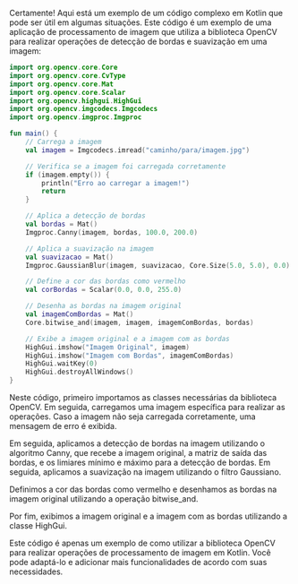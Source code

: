 Certamente! Aqui está um exemplo de um código complexo em Kotlin que pode ser útil em algumas situações. Este código é um exemplo de uma aplicação de processamento de imagem que utiliza a biblioteca OpenCV para realizar operações de detecção de bordas e suavização em uma imagem:

```kotlin
import org.opencv.core.Core
import org.opencv.core.CvType
import org.opencv.core.Mat
import org.opencv.core.Scalar
import org.opencv.highgui.HighGui
import org.opencv.imgcodecs.Imgcodecs
import org.opencv.imgproc.Imgproc

fun main() {
    // Carrega a imagem
    val imagem = Imgcodecs.imread("caminho/para/imagem.jpg")

    // Verifica se a imagem foi carregada corretamente
    if (imagem.empty()) {
        println("Erro ao carregar a imagem!")
        return
    }

    // Aplica a detecção de bordas
    val bordas = Mat()
    Imgproc.Canny(imagem, bordas, 100.0, 200.0)

    // Aplica a suavização na imagem
    val suavizacao = Mat()
    Imgproc.GaussianBlur(imagem, suavizacao, Core.Size(5.0, 5.0), 0.0)

    // Define a cor das bordas como vermelho
    val corBordas = Scalar(0.0, 0.0, 255.0)

    // Desenha as bordas na imagem original
    val imagemComBordas = Mat()
    Core.bitwise_and(imagem, imagem, imagemComBordas, bordas)

    // Exibe a imagem original e a imagem com as bordas
    HighGui.imshow("Imagem Original", imagem)
    HighGui.imshow("Imagem com Bordas", imagemComBordas)
    HighGui.waitKey(0)
    HighGui.destroyAllWindows()
}
```

Neste código, primeiro importamos as classes necessárias da biblioteca OpenCV. Em seguida, carregamos uma imagem específica para realizar as operações. Caso a imagem não seja carregada corretamente, uma mensagem de erro é exibida.

Em seguida, aplicamos a detecção de bordas na imagem utilizando o algoritmo Canny, que recebe a imagem original, a matriz de saída das bordas, e os limiares mínimo e máximo para a detecção de bordas. Em seguida, aplicamos a suavização na imagem utilizando o filtro Gaussiano.

Definimos a cor das bordas como vermelho e desenhamos as bordas na imagem original utilizando a operação bitwise_and.

Por fim, exibimos a imagem original e a imagem com as bordas utilizando a classe HighGui.

Este código é apenas um exemplo de como utilizar a biblioteca OpenCV para realizar operações de processamento de imagem em Kotlin. Você pode adaptá-lo e adicionar mais funcionalidades de acordo com suas necessidades.